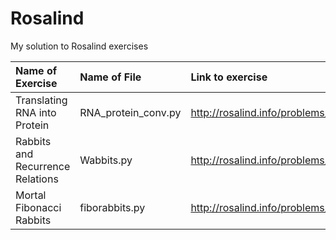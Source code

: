 # Rosalind
My solution to Rosalind exercises

| Name of Exercise | Name of File | Link to exercise |
|:-----------------|:-------------|:-----------------|
|Translating RNA into Protein|RNA_protein_conv.py|http://rosalind.info/problems/prot/|
|Rabbits and Recurrence Relations|Wabbits.py|http://rosalind.info/problems/fib/|
|Mortal Fibonacci Rabbits|fiborabbits.py |http://rosalind.info/problems/fibd/ |




 
